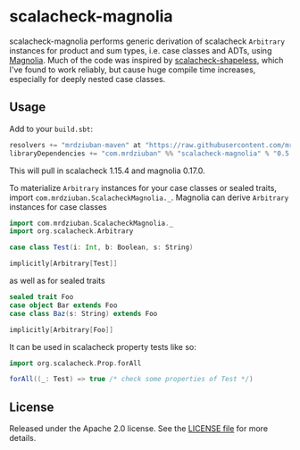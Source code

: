 # scalacheck-magnolia

scalacheck-magnolia performs generic derivation of scalacheck `Arbitrary` instances for product and sum types, i.e.
case classes and ADTs, using [Magnolia](http://magnolia.work). Much of the code was inspired by
[scalacheck-shapeless](https://github.com/alexarchambault/scalacheck-shapeless/blob/master/README.md), which I've
found to work reliably, but cause huge compile time increases, especially for deeply nested case classes.

## Usage

Add to your `build.sbt`:

```scala
resolvers += "mrdziuban-maven" at "https://raw.githubusercontent.com/mrdziuban/maven-repo/master"
libraryDependencies += "com.mrdziuban" %% "scalacheck-magnolia" % "0.5.0"
```

This will pull in scalacheck 1.15.4 and magnolia 0.17.0.

To materialize `Arbitrary` instances for your case classes or sealed traits, import `com.mrdziuban.ScalacheckMagnolia._`.
Magnolia can derive `Arbitrary` instances for case classes

```scala
import com.mrdziuban.ScalacheckMagnolia._
import org.scalacheck.Arbitrary

case class Test(i: Int, b: Boolean, s: String)

implicitly[Arbitrary[Test]]
```

as well as for sealed traits

```scala
sealed trait Foo
case object Bar extends Foo
case class Baz(s: String) extends Foo

implicitly[Arbitrary[Foo]]
```

It can be used in scalacheck property tests like so:

```scala
import org.scalacheck.Prop.forAll

forAll((_: Test) => true /* check some properties of Test */)
```

## License

Released under the Apache 2.0 license. See the [LICENSE file](LICENSE) for more details.
